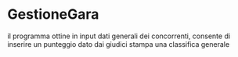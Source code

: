 # GestioneGara
 il programma ottine in input dati generali dei concorrenti,
        consente di inserire un punteggio dato dai giudici
        stampa una classifica generale
  
